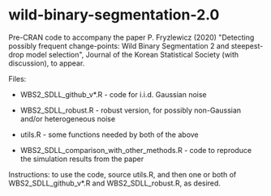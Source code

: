 # wild-binary-segmentation-2.0
Pre-CRAN code to accompany the paper P. Fryzlewicz (2020) "Detecting possibly frequent change-points: Wild Binary Segmentation 2 and steepest-drop model selection", Journal of the Korean Statistical Society (with discussion), to appear.

Files:

- WBS2_SDLL_github_v*.R - code for i.i.d. Gaussian noise

- WBS2_SDLL_robust.R - robust version, for possibly non-Gaussian and/or heterogeneous noise

- utils.R - some functions needed by both of the above

- WBS2_SDLL_comparison_with_other_methods.R - code to reproduce the simulation results from the paper

Instructions: to use the code, source utils.R, and then one or both of WBS2_SDLL_github_v*.R and WBS2_SDLL_robust.R, as desired.

